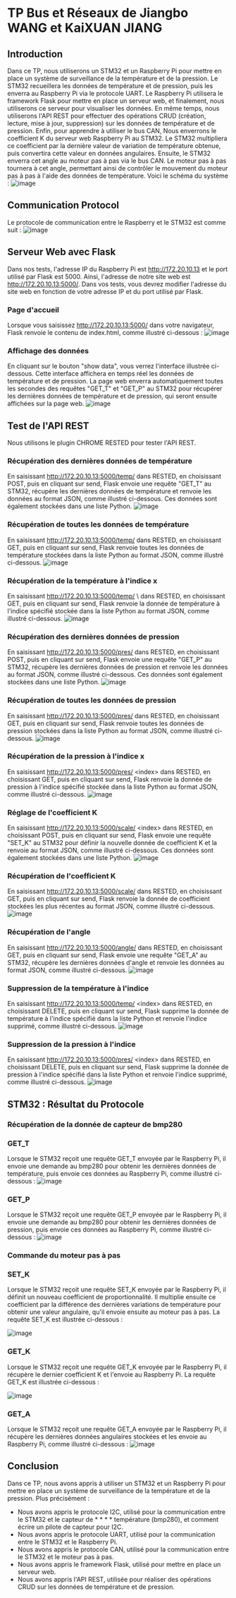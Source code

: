 # TP Bus et Réseaux de Jiangbo WANG et KaiXUAN JIANG

## Introduction

Dans ce TP, nous utiliserons un STM32 et un Raspberry Pi pour mettre en place un système de surveillance de la température et de la pression. Le STM32 recueillera les données de température et de pression, puis les enverra au Raspberry Pi via le protocole UART. Le Raspberry Pi utilisera le framework Flask pour mettre en place un serveur web, et finalement, nous utiliserons ce serveur pour visualiser les données.
En même temps, nous utiliserons l'API REST pour effectuer des opérations CRUD (création, lecture, mise à jour, suppression) sur les données de température et de pression.
Enfin, pour apprendre à utiliser le bus CAN, Nous enverrons le coefficient K du serveur web Raspberry Pi au STM32. Le STM32 multipliera ce coefficient par la dernière valeur de variation de température obtenue, puis convertira cette valeur en données angulaires. Ensuite, le STM32 enverra cet angle au moteur pas à pas via le bus CAN. Le moteur pas à pas tournera à cet angle, permettant ainsi de contrôler le mouvement du moteur pas à pas à l'aide des données de température. Voici le schéma du système :
![image](https://github.com/JiangboWANGfr/2324_ESE3727_JiangboWANG_KaixuanJIANG/blob/main/pictureforReadme/other/TPobjuctive.png)

## Communication Protocol

Le protocole de communication entre le Raspberry et le STM32 est comme suit :
![image](https://github.com/JiangboWANGfr/2324_ESE3727_JiangboWANG_KaixuanJIANG/blob/main/pictureforReadme/other/protocol.png)

## Serveur Web avec Flask

Dans nos tests, l'adresse IP du Raspberry Pi est http://172.20.10.13 et le port utilisé par Flask est 5000. Ainsi, l'adresse de notre site web est http://172.20.10.13:5000/. Dans vos tests, vous devrez modifier l'adresse du site web en fonction de votre adresse IP et du port utilisé par Flask.

### Page d'accueil

Lorsque vous saisissez http://172.20.10.13:5000/ dans votre navigateur, Flask renvoie le contenu de index.html, comme illustré ci-dessous :
![image](https://github.com/JiangboWANGfr/2324_ESE3727_JiangboWANG_KaixuanJIANG/blob/main/pictureforReadme/webflask/index.png)

### Affichage des données

En cliquant sur le bouton "show data", vous verrez l'interface illustrée ci-dessous. Cette interface affichera en temps réel les données de température et de pression. La page web enverra automatiquement toutes les secondes des requêtes "GET_T" et "GET_P" au STM32 pour récupérer les dernières données de température et de pression, qui seront ensuite affichées sur la page web.
![image](https://github.com/JiangboWANGfr/2324_ESE3727_JiangboWANG_KaixuanJIANG/blob/main/pictureforReadme/webflask/showGraph.png)

## Test de l'API REST

Nous utilisons le plugin CHROME RESTED pour tester l'API REST.

### Récupération des dernières données de température

En saisissant http://172.20.10.13:5000/temp/ dans RESTED, en choisissant POST, puis en cliquant sur send, Flask envoie une requête "GET_T" au STM32, récupère les dernières données de température et renvoie les données au format JSON, comme illustré ci-dessous. Ces données sont également stockées dans une liste Python.
![image](https://github.com/JiangboWANGfr/2324_ESE3727_JiangboWANG_KaixuanJIANG/blob/main/pictureforReadme/webflask/getNewTemp.png)

### Récupération de toutes les données de température

En saisissant http://172.20.10.13:5000/temp/ dans RESTED, en choisissant GET, puis en cliquant sur send, Flask renvoie toutes les données de température stockées dans la liste Python au format JSON, comme illustré ci-dessous.
![image](https://github.com/JiangboWANGfr/2324_ESE3727_JiangboWANG_KaixuanJIANG/blob/main/pictureforReadme/webflask/getAllTemp.png)

### Récupération de la température à l'indice x

En saisissant http://172.20.10.13:5000/temp/ \ <index> dans RESTED, en choisissant GET, puis en cliquant sur send, Flask renvoie la donnée de température à l'indice spécifié stockée dans la liste Python au format JSON, comme illustré ci-dessous.
![image](https://github.com/JiangboWANGfr/2324_ESE3727_JiangboWANG_KaixuanJIANG/blob/main/pictureforReadme/webflask/getTempIndex.png)

### Récupération des dernières données de pression

En saisissant http://172.20.10.13:5000/pres/ dans RESTED, en choisissant POST, puis en cliquant sur send, Flask envoie une requête "GET_P" au STM32, récupère les dernières données de pression et renvoie les données au format JSON, comme illustré ci-dessous. Ces données sont également stockées dans une liste Python.
![image](https://github.com/JiangboWANGfr/2324_ESE3727_JiangboWANG_KaixuanJIANG/blob/main/pictureforReadme/webflask/getNewPres.png)

### Récupération de toutes les données de pression

En saisissant http://172.20.10.13:5000/pres/ dans RESTED, en choisissant GET, puis en cliquant sur send, Flask renvoie toutes les données de pression stockées dans la liste Python au format JSON, comme illustré ci-dessous.
![image](https://github.com/JiangboWANGfr/2324_ESE3727_JiangboWANG_KaixuanJIANG/blob/main/pictureforReadme/webflask/getAllPres.png)

### Récupération de la pression à l'indice x

En saisissant http://172.20.10.13:5000/pres/ \<index> dans RESTED, en choisissant GET, puis en cliquant sur send, Flask renvoie la donnée de pression à l'indice spécifié stockée dans la liste Python au format JSON, comme illustré ci-dessous.
![image](https://github.com/JiangboWANGfr/2324_ESE3727_JiangboWANG_KaixuanJIANG/blob/main/pictureforReadme/webflask/getPresIndex.png)

### Réglage de l'coefficient K

En saisissant http://172.20.10.13:5000/scale/ \<index> dans RESTED, en choisissant POST, puis en cliquant sur send, Flask envoie une requête "SET_K" au STM32 pour définir la nouvelle donnée de coefficient K et la renvoie au format JSON, comme illustré ci-dessous. Ces données sont également stockées dans une liste Python.
![image](https://github.com/JiangboWANGfr/2324_ESE3727_JiangboWANG_KaixuanJIANG/blob/main/pictureforReadme/webflask/setScale.png)

### Récupération de l'coefficient K

En saisissant http://172.20.10.13:5000/scale/ dans RESTED, en choisissant GET, puis en cliquant sur send, Flask renvoie la donnée de coefficient stockées les plus récentes au format JSON, comme illustré ci-dessous.
![image](https://github.com/JiangboWANGfr/2324_ESE3727_JiangboWANG_KaixuanJIANG/blob/main/pictureforReadme/webflask/getScale.png)

### Récupération de l'angle

En saisissant http://172.20.10.13:5000/angle/ dans RESTED, en choisissant GET, puis en cliquant sur send, Flask envoie une requête "GET_A" au STM32, récupère les dernières données d'angle et renvoie les données au format JSON, comme illustré ci-dessous.
![image](https://github.com/JiangboWANGfr/2324_ESE3727_JiangboWANG_KaixuanJIANG/blob/main/pictureforReadme/webflask/getAngle.png)

### Suppression de la température à l'indice

En saisissant http://172.20.10.13:5000/temp/ \<index> dans RESTED, en choisissant DELETE, puis en cliquant sur send, Flask supprime la donnée de température à l'indice spécifié dans la liste Python et renvoie l'indice supprimé, comme illustré ci-dessous.
![image](https://github.com/JiangboWANGfr/2324_ESE3727_JiangboWANG_KaixuanJIANG/blob/main/pictureforReadme/webflask/deleteTempindex.png)

### Suppression de la pression à l'indice

En saisissant http://172.20.10.13:5000/pres/ \<index> dans RESTED, en choisissant DELETE, puis en cliquant sur send, Flask supprime la donnée de pression à l'indice spécifié dans la liste Python et renvoie l'indice supprimé, comme illustré ci-dessous.
![image](https://github.com/JiangboWANGfr/2324_ESE3727_JiangboWANG_KaixuanJIANG/blob/main/pictureforReadme/webflask/deletePresIndex.png)

## STM32 : Résultat du Protocole

### Récupération de la donnée de capteur de bmp280

### GET_T

Lorsque le STM32 reçoit une requête GET_T envoyée par le Raspberry Pi, il envoie une demande au bmp280 pour obtenir les dernières données de température, puis envoie ces données au Raspberry Pi, comme illustré ci-dessous :
![image](https://github.com/JiangboWANGfr/2324_ESE3727_JiangboWANG_KaixuanJIANG/blob/main/pictureforReadme/stm32Response/GET_T.png)

### GET_P

Lorsque le STM32 reçoit une requête GET_P envoyée par le Raspberry Pi, il envoie une demande au bmp280 pour obtenir les dernières données de pression, puis envoie ces données au Raspberry Pi, comme illustré ci-dessous :
![image](https://github.com/JiangboWANGfr/2324_ESE3727_JiangboWANG_KaixuanJIANG/blob/main/pictureforReadme/stm32Response/GET_P.png)

### Commande du moteur pas à pas

### SET_K

Lorsque le STM32 reçoit une requête SET_K envoyée par le Raspberry Pi, il définit un nouveau coefficient de proportionnalité. Il multiplie ensuite ce coefficient par la différence des dernières variations de température pour obtenir une valeur angulaire, qu'il envoie ensuite au moteur pas à pas. La requête SET_K est illustrée ci-dessous :

![image](https://github.com/JiangboWANGfr/2324_ESE3727_JiangboWANG_KaixuanJIANG/blob/main/pictureforReadme/stm32Response/SET_K.jpg)

### GET_K

Lorsque le STM32 reçoit une requête GET_K envoyée par le Raspberry Pi, il récupère le dernier coefficient K et l'envoie au Raspberry Pi. La requête GET_K est illustrée ci-dessous :

![image](https://github.com/JiangboWANGfr/2324_ESE3727_JiangboWANG_KaixuanJIANG/blob/main/pictureforReadme/stm32Response/GET_K.jpg)

### GET_A

Lorsque le STM32 reçoit une requête GET_A envoyée par le Raspberry Pi, il récupère les dernières données angulaires stockées et les envoie au Raspberry Pi, comme illustré ci-dessous :
![image](https://github.com/JiangboWANGfr/2324_ESE3727_JiangboWANG_KaixuanJIANG/blob/main/pictureforReadme/stm32Response/GET_A.png)

## Conclusion

Dans ce TP, nous avons appris à utiliser un STM32 et un Raspberry Pi pour mettre en place un système de surveillance de la température et de la pression.
Plus précisément :

- Nous avons appris le protocole I2C, utilisé pour la communication entre le STM32 et le capteur de \* \* \* \* température (bmp280), et comment écrire un pilote de capteur pour I2C.
- Nous avons appris le protocole UART, utilisé pour la communication entre le STM32 et le Raspberry Pi.
- Nous avons appris le protocole CAN, utilisé pour la communication entre le STM32 et le moteur pas à pas.
- Nous avons appris le framework Flask, utilisé pour mettre en place un serveur web.
- Nous avons appris l'API REST, utilisée pour réaliser des opérations CRUD sur les données de température et de pression.
